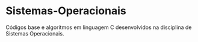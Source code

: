 # Sistemas-Operacionais

Códigos base e algoritmos em linguagem C desenvolvidos na disciplina de Sistemas Operacionais.
